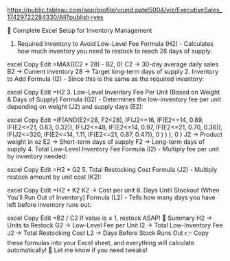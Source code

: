 https://public.tableau.com/app/profile/vrund.patel5004/viz/ExecutiveSales_17429722284330/All?publish=yes


📌 Complete Excel Setup for Inventory Management
1. Required Inventory to Avoid Low-Level Fee
Formula (H2) - Calculates how much inventory you need to restock to reach 28 days of supply:

excel
Copy
Edit
=MAX((C2 * 28) - B2, 0)
C2 → 30-day average daily sales
B2 → Current inventory
28 → Target long-term days of supply
2. Inventory to Add
Formula (I2) - Since this is the same as the required inventory:

excel
Copy
Edit
=H2
3. Low-Level Inventory Fee Per Unit (Based on Weight & Days of Supply)
Formula (G2) - Determines the low-inventory fee per unit depending on weight (J2) and supply days (E2):

excel
Copy
Edit
=IF(AND(E2<28, F2<28),
    IF(J2<=16,
        IF(E2<=14, 0.89, IF(E2<=21, 0.63, 0.32)),
        IF(J2<=48,
            IF(E2<=14, 0.97, IF(E2<=21, 0.70, 0.36)),
            IF(J2<=320,
                IF(E2<=14, 1.11, IF(E2<=21, 0.87, 0.47)),
                0
            )
        )
    ),
    0
)
J2 → Product weight in oz
E2 → Short-term days of supply
F2 → Long-term days of supply
4. Total Low-Level Inventory Fee
Formula (I2) - Multiply fee per unit by inventory needed:

excel
Copy
Edit
=H2 * G2
5. Total Restocking Cost
Formula (J2) - Multiply restock amount by unit cost (K2):

excel
Copy
Edit
=H2 * K2
K2 → Cost per unit
6. Days Until Stockout (When You’ll Run Out of Inventory)
Formula (L2) - Tells how many days you have left before inventory runs out:

excel
Copy
Edit
=B2 / C2
If value is ≤ 1, restock ASAP!
📌 Summary
H2 → Units to Restock
G2 → Low-Level Fee per Unit
I2 → Total Low-Inventory Fee
J2 → Total Restocking Cost
L2 → Days Before Stock Runs Out
👉 Copy these formulas into your Excel sheet, and everything will calculate automatically! 🚀 Let me know if you need tweaks!
